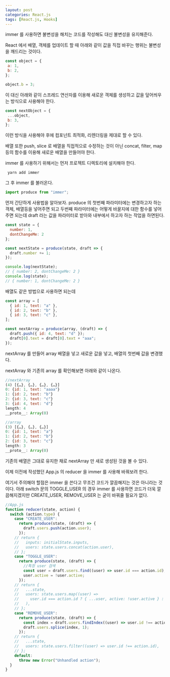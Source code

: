 ```yaml
---
layout: post
categories: React.js
tags: [React.js, Hooks]
---
```

 immer 를 사용하면 불변성을 해치는 코드를 작성해도 대신 불변성을 유지해준다.
 
 React 에서 배열, 객체를 업데이트 할 때 아래와 같이 값을 직접 바꾸는 행위는 불변성을 깨드리는 것이다.

 ```javascript
const object = {
  a: 1,
  b: 2,
};

object.b = 3;
 ```

 이 대신 아래와 같이 스프레드 연산자를 이용해 새로운 객체를 생성하고 값을 덮어씌우는 방식으로 사용해야 한다.

 ```javascript
const nextObject = {
  ...object,
  b: 3,
};
 ```

 이런 방식을 사용해야 후에 컴포넌트 최적화, 리렌더링을 제대로 할 수 있다.

 배열 또한 push, slice 로 배열을 직접적으로 수정하는 것이 아닌 concat, filter, map 등의 함수를 이용해 새로운 배열을 만들어야 한다.

 immer 를 사용하기 위해서는 먼저 프로젝트 디렉토리에 설치해야 한다.

```
 yarn add immer
```

그 후 immer 를 불러온다.

```javascript 
import produce from "immer";
```

먼저 간단하게 사용법을 알아보자.
produce 의 첫번째 파라미터에는 변경하고자 하는 객체, 배열등을 넣어주면 되고 두번째 파라미터에는 어떻게 바꿀지에 대한 함수를 넣어주면 되는데 draft 라는 값을 파라미터로 받아와 내부에서 하고자 하는 작업을 하면된다.

```javascript
const state = {
  number: 1,
  dontChangeMe: 2
};

const nextState = produce(state, draft => {
  draft.number += 1;
});

console.log(nextState);
// { number: 2, dontChangeMe: 2 }
console.log(state);
// { number: 1, dontChangeMe: 2 }
```

배열도 같은 방법으로 사용하면 되는데

```javascript
const array = [
  { id: 1, text: "a" },
  { id: 2, text: "b" },
  { id: 3, text: "c" },
];

const nextArray = produce(array, (draft) => {
  draft.push({ id: 4, text: "d" });
  draft[0].text = draft[0].text + "aaa";
});
```

nextArray 를 만들어 array 배열을 넣고 새로운 값을 넣고, 배열의 첫번째 값을 변경했다.

nextArray 와 기존의 array 를 확인해보면 아래와 같이 나온다.

```javascript
//nextArray
(4) [{…}, {…}, {…}, {…}]
0: {id: 1, text: "aaaa"}
1: {id: 2, text: "b"}
2: {id: 3, text: "c"}
3: {id: 4, text: "d"}
length: 4
__proto__: Array(0)

//array
(3) [{…}, {…}, {…}]
0: {id: 1, text: "a"}
1: {id: 2, text: "b"}
2: {id: 3, text: "c"}
length: 3
__proto__: Array(0)
```

기존의 배열은 그대로 유지한 채로 nextArray 만 새로 생성된 것을 볼 수 있다.

이제 이전에 작성했던 App.js 의 reducer 을 immer 를 사용해 바꿔보려 한다.

여기서 주의해야 할점은 immer 을 쓴다고 무조건 코드가 깔끔해지는 것은 아니라는 것이다. 아래 switch 문의 TOGGLE_USER 의 경우 immer 를 사용하면 코드가 더욱 깔끔해지겠지만 CREATE_USER, REMOVE_USER 는 굳이 바꿔줄 필요가 없다.

```javascript
//App.js
function reducer(state, action) {
  switch (action.type) {
    case "CREATE_USER":
      return produce(state, (draft) => {
        draft.users.push(action.user);
      });
    // return {
    //   inputs: initialState.inputs,
    //   users: state.users.concat(action.user),
    // };
    case "TOGGLE_USER":
      return produce(state, (draft) => {
        //특정 user 검색
        const user = draft.users.find((user) => user.id === action.id);
        user.active = !user.active;
      });
    // return {
    //   ...state,
    //   users: state.users.map((user) =>
    //     user.id === action.id ? { ...user, active: !user.active } : user
    //   ),
    // };
    case "REMOVE_USER":
      return produce(state, (draft) => {
        const index = draft.users.findIndex((user) => user.id !== action.id);
        draft.users.splice(index, 1);
      });
    // return {
    //   ...state,
    //   users: state.users.filter((user) => user.id !== action.id),
    // };
    default:
      throw new Error("Unhandled action");
  }
}
```